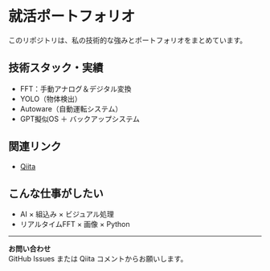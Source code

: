 # 就活ポートフォリオ

このリポジトリは、私の技術的な強みとポートフォリオをまとめています。

## 技術スタック・実績
- FFT：手動アナログ＆デジタル変換
- YOLO（物体検出）
- Autoware（自動運転システム）
- GPT擬似OS ＋ バックアップシステム

## 関連リンク
- [Qiita](https://qiita.com/wd01x2oa)

## こんな仕事がしたい
- AI × 組込み × ビジュアル処理
- リアルタイムFFT × 画像 × Python

---

**お問い合わせ**  
GitHub Issues または Qiita コメントからお願いします。
